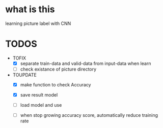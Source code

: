 # what is this  
   learning picture label with CNN  

# TODOS  
   *  TOFIX  
      +  [x] separate train-data and valid-data from input-data when learn  
      +  [ ] check existance of picture directory  
   *  TOUPDATE  
      +  [x] make function to check Accuracy  
      +  [x] save result model  
      +  [ ] load model and use  
      +  [ ] when stop growing accuracy score, automatically reduce training rate  


